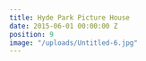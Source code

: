 ```yaml
---
title: Hyde Park Picture House
date: 2015-06-01 00:00:00 Z
position: 9
image: "/uploads/Untitled-6.jpg"
---
```


